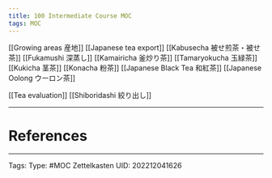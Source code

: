 ```yaml
---
title: 100 Intermediate Course MOC
tags: MOC
---
```


[[Growing areas 産地]]
[[Japanese tea export]]
[[Kabusecha 被せ煎茶・被せ茶]]
[[Fukamushi 深蒸し]]
[[Kamairicha  釜炒り茶]]
[[Tamaryokucha 玉緑茶]]
[[Kukicha 茎茶]]
[[Konacha 粉茶]]
[[Japanese Black Tea 和紅茶]]
[[Japanese Oolong ウーロン茶]]

[[Tea evaluation]]
[[Shiboridashi 絞り出し]]

---
# References

---
Tags:
Type: #MOC
Zettelkasten UID: 202212041626
